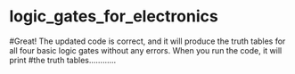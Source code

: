 # logic_gates_for_electronics
#Great! The updated code is correct, and it will produce the truth tables for all four basic logic gates without any errors. When you run the code, it will print #the truth tables............

